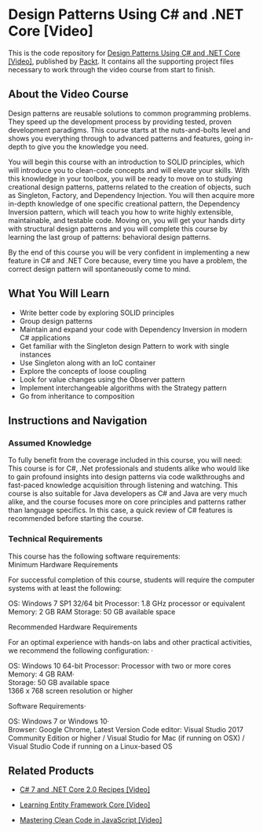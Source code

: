 # Design Patterns Using C# and .NET Core [Video]
This is the code repository for [Design Patterns Using C# and .NET Core [Video]](https://www.packtpub.com/application-development/design-patterns-using-c-and-net-core-video?utm_source=github&utm_medium=repository&utm_campaign=9781788625258), published by [Packt](https://www.packtpub.com/?utm_source=github). It contains all the supporting project files necessary to work through the video course from start to finish.
## About the Video Course
Design patterns are reusable solutions to common programming problems. They speed up the development process by providing tested, proven development paradigms. This course starts at the nuts-and-bolts level and shows you everything through to advanced patterns and features, going in-depth to give you the knowledge you need.

You will begin this course with an introduction to SOLID principles, which will introduce you to clean-code concepts and will elevate your skills. With this knowledge in your toolbox, you will be ready to move on to studying creational design patterns, patterns related to the creation of objects, such as Singleton, Factory, and Dependency Injection. You will then acquire more in-depth knowledge of one specific creational pattern, the Dependency Inversion pattern, which will teach you how to write highly extensible, maintainable, and testable code. Moving on, you will get your hands dirty with structural design patterns and you will complete this course by learning the last group of patterns: behavioral design patterns.

By the end of this course you will be very confident in implementing a new feature in C# and .NET Core because, every time you have a problem, the correct design pattern will spontaneously come to mind.

<H2>What You Will Learn</H2>
<DIV class=book-info-will-learn-text>
<UL>
<LI>Write better code by exploring SOLID principles 
<LI>Group design patterns 
<LI>Maintain and expand your code with Dependency Inversion in modern C# applications 
<LI>Get familiar with the Singleton design Pattern to work with single instances 
<LI>Use Singleton along with an IoC container 
<LI>Explore the concepts of loose coupling 
<LI>Look for value changes using the Observer pattern 
<LI>Implement interchangeable algorithms with the Strategy pattern 
<LI>Go from inheritance to composition </LI></UL></DIV>

## Instructions and Navigation
### Assumed Knowledge
To fully benefit from the coverage included in this course, you will need:<br/>
This course is for C#, .Net professionals and students alike who would like to gain profound insights into design patterns via code walkthroughs and fast-paced knowledge acquisition through listening and watching. 
This course is also suitable for Java developers as C# and Java are very much alike, and the course focuses more on core principles and patterns rather than language specifics. In this case, a quick review of C# features is recommended before starting the course.
### Technical Requirements
This course has the following software requirements:<br/>
Minimum Hardware Requirements
 

For successful completion of this course, students will require the computer systems with at least the following:

OS: Windows 7 SP1 32/64 bit
Processor: 1.8 GHz processor or equivalent
Memory: 2 GB RAM
Storage: 50 GB available space


Recommended Hardware Requirements
 

For an optimal experience with hands-on labs and other practical activities, we recommend the following configuration: ·        
 

OS: Windows 10 64-bit
Processor: Processor with two or more cores   
Memory: 4 GB RAM·        
Storage: 50 GB available space        
1366 x 768 screen resolution or higher
 

Software Requirements·        
 

OS: Windows 7 or Windows 10·      
Browser: Google Chrome, Latest Version
Code editor: Visual Studio 2017 Community Edition or higher / Visual Studio for Mac (if running on OSX) / Visual Studio Code if running on a Linux-based OS

## Related Products
* [C# 7 and .NET Core 2.0 Recipes [Video]](https://www.packtpub.com/application-development/c-7-and-net-core-20-recipes-video?utm_source=github&utm_medium=repository&utm_campaign=9781787289444)

* [Learning Entity Framework Core [Video]](https://www.packtpub.com/application-development/learning-entity-framework-core-video?utm_source=github&utm_medium=repository&utm_campaign=9781788628921)

* [Mastering Clean Code in JavaScript [Video]](https://www.packtpub.com/application-development/mastering-clean-code-javascript-video?utm_source=github&utm_medium=repository&utm_campaign=9781788999588)

